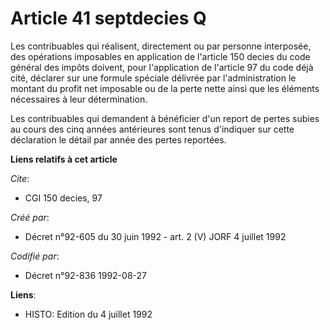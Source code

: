 # Article 41 septdecies Q

Les contribuables qui réalisent, directement ou par personne interposée, des opérations imposables en application de
l'article 150 decies du code général des impôts doivent, pour l'application de l'article 97 du code déjà cité, déclarer sur
une formule spéciale délivrée par l'administration le montant du profit net imposable ou de la perte nette ainsi que les
éléments nécessaires à leur détermination.

Les contribuables qui demandent à bénéficier d'un report de pertes subies au cours des cinq années antérieures sont tenus
d'indiquer sur cette déclaration le détail par année des pertes reportées.

**Liens relatifs à cet article**

_Cite_:

  - CGI 150 decies, 97

_Créé par_:

  - Décret n°92-605 du 30 juin 1992 - art. 2 (V) JORF 4 juillet 1992

_Codifié par_:

  - Décret n°92-836 1992-08-27

**Liens**:

  - HISTO: Edition du 4 juillet 1992
